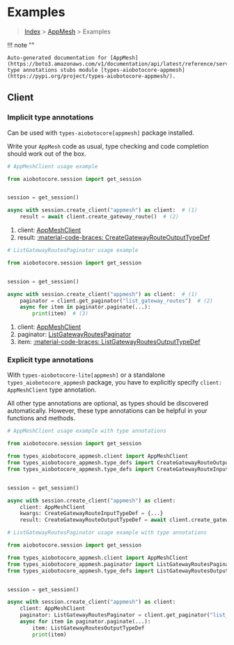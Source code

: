 # Examples

> [Index](../README.md) > [AppMesh](./README.md) > Examples

!!! note ""

    Auto-generated documentation for [AppMesh](https://boto3.amazonaws.com/v1/documentation/api/latest/reference/services/appmesh.html#appmesh)
    type annotations stubs module [types-aiobotocore-appmesh](https://pypi.org/project/types-aiobotocore-appmesh/).

## Client

### Implicit type annotations

Can be used with `types-aiobotocore[appmesh]` package installed.

Write your `AppMesh` code as usual,
type checking and code completion should work out of the box.



```python
# AppMeshClient usage example

from aiobotocore.session import get_session


session = get_session()

async with session.create_client("appmesh") as client:  # (1)
    result = await client.create_gateway_route()  # (2)
```

1. client: [AppMeshClient](./client.md)
2. result: [:material-code-braces: CreateGatewayRouteOutputTypeDef](./type_defs.md#creategatewayrouteoutputtypedef) 



```python
# ListGatewayRoutesPaginator usage example

from aiobotocore.session import get_session


session = get_session()

async with session.create_client("appmesh") as client:  # (1)
    paginator = client.get_paginator("list_gateway_routes")  # (2)
    async for item in paginator.paginate(...):
        print(item)  # (3)
```

1. client: [AppMeshClient](./client.md)
2. paginator: [ListGatewayRoutesPaginator](./paginators.md#listgatewayroutespaginator)
3. item: [:material-code-braces: ListGatewayRoutesOutputTypeDef](./type_defs.md#listgatewayroutesoutputtypedef) 




### Explicit type annotations

With `types-aiobotocore-lite[appmesh]`
or a standalone `types_aiobotocore_appmesh` package, you have to explicitly specify
`client: AppMeshClient` type annotation.

All other type annotations are optional, as types should be discovered automatically.
However, these type annotations can be helpful in your functions and methods.


```python
# AppMeshClient usage example with type annotations

from aiobotocore.session import get_session

from types_aiobotocore_appmesh.client import AppMeshClient
from types_aiobotocore_appmesh.type_defs import CreateGatewayRouteOutputTypeDef
from types_aiobotocore_appmesh.type_defs import CreateGatewayRouteInputTypeDef


session = get_session()

async with session.create_client("appmesh") as client:
    client: AppMeshClient
    kwargs: CreateGatewayRouteInputTypeDef = {...}
    result: CreateGatewayRouteOutputTypeDef = await client.create_gateway_route(**kwargs)
```



```python
# ListGatewayRoutesPaginator usage example with type annotations

from aiobotocore.session import get_session

from types_aiobotocore_appmesh.client import AppMeshClient
from types_aiobotocore_appmesh.paginator import ListGatewayRoutesPaginator
from types_aiobotocore_appmesh.type_defs import ListGatewayRoutesOutputTypeDef


session = get_session()

async with session.create_client("appmesh") as client:
    client: AppMeshClient
    paginator: ListGatewayRoutesPaginator = client.get_paginator("list_gateway_routes")
    async for item in paginator.paginate(...):
        item: ListGatewayRoutesOutputTypeDef
        print(item)
```


